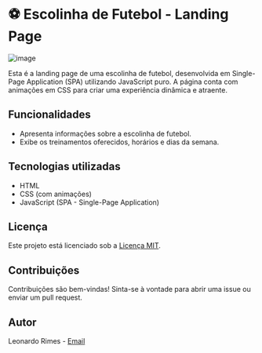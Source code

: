 # ⚽ Escolinha de Futebol - Landing Page

![image](https://github.com/leonardorimes/foot-soccer-landingPage/assets/67798915/dfcd2c2d-c254-4090-ab76-3e3018cdbc4e)


Esta é a landing page de uma escolinha de futebol, desenvolvida em Single-Page Application (SPA) utilizando JavaScript puro. A página conta com animações em CSS para criar uma experiência dinâmica e atraente.

## Funcionalidades

- Apresenta informações sobre a escolinha de futebol.
- Exibe os treinamentos oferecidos, horários e dias da semana.


## Tecnologias utilizadas

- HTML
- CSS (com animações)
- JavaScript (SPA - Single-Page Application)


## Licença

Este projeto está licenciado sob a [Licença MIT](https://opensource.org/licenses/MIT).

## Contribuições

Contribuições são bem-vindas! Sinta-se à vontade para abrir uma issue ou enviar um pull request.

## Autor

Leonardo Rimes - [Email](rimesleo@gmail.com)

